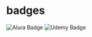 # badges

![Alura Badge](https://github.com/Humba01/learning-notecode/assets/59739253/8ea6b9c9-98f7-452d-87d6-6ddf97ae2bad)
![Udemy Badge](https://github.com/Humba01/learning-notecode/assets/59739253/e0c59262-7902-43e1-81f8-b72aeffae4f3)
